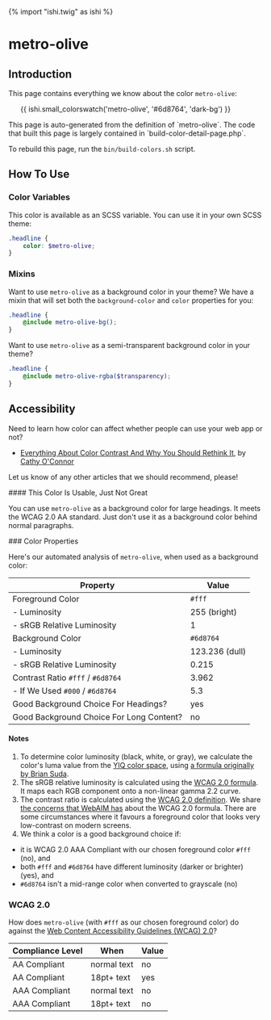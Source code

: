 {% import "ishi.twig" as ishi %}
# metro-olive

## Introduction

This page contains everything we know about the color `metro-olive`:

<div class="grid">
    <div class="cell">
        <div class="swatch">
            <ul>
                {{ ishi.small_colorswatch('metro-olive', '#6d8764', 'dark-bg') }}
            </ul>
        </div>
    </div>
</div>

<div class="callout attention" markdown="1">
This page is auto-generated from the definition of `metro-olive`. The code that built this page is largely contained in `build-color-detail-page.php`.

To rebuild this page, run the `bin/build-colors.sh` script.
</div>

## How To Use

### Color Variables

This color is available as an SCSS variable. You can use it in your own SCSS theme:

```scss
.headline {
    color: $metro-olive;
}
```

### Mixins

Want to use `metro-olive` as a background color in your theme? We have a mixin that will set both the `background-color` and `color` properties for you:

```scss
.headline {
    @include metro-olive-bg();
}
```

Want to use `metro-olive` as a semi-transparent background color in your theme?

```scss
.headline {
    @include metro-olive-rgba($transparency);
}
```

## Accessibility

Need to learn how color can affect whether people can use your web app or not?

* [Everything About Color Contrast And Why You Should Rethink It](https://www.smashingmagazine.com/2014/10/color-contrast-tips-and-tools-for-accessibility/), by [Cathy O'Connor](http://www.twitter.com/cagocon)

Let us know of any other articles that we should recommend, please!
<div class="callout warning" markdown="1">
#### This Color Is Usable, Just Not Great

You can use `metro-olive` as a background color for large headings. It meets the WCAG 2.0 AA standard. Just don't use it as a background color behind normal paragraphs.
</div>
### Color Properties

Here's our automated analysis of `metro-olive`, when used as a background color:

Property | Value
---------|------
Foreground Color | `#fff`
- Luminosity | 255 (bright)
- sRGB Relative Luminosity | 1
Background Color | `#6d8764`
- Luminosity | 123.236 (dull)
- sRGB Relative Luminosity | 0.215
Contrast Ratio `#fff` / `#6d8764` | 3.962
- If We Used `#000` / `#6d8764` | 5.3
Good Background Choice For Headings? | yes
Good Background Choice For Long Content? | no

#### Notes

1. To determine color luminosity (black, white, or gray), we calculate the color's luma value from the [YIQ color space](https://en.wikipedia.org/wiki/YIQ), using [a formula originally by Brian Suda](https://24ways.org/2010/calculating-color-contrast/).
1. The sRGB relative luminosity is calculated using the [WCAG 2.0 formula](https://www.w3.org/TR/WCAG20/#relativeluminancedef). It maps each RGB component onto a non-linear gamma 2.2 curve.
1. The contrast ratio is calculated using the [WCAG 2.0 definition](https://www.w3.org/TR/2008/REC-WCAG20-20081211/#contrast-ratiodef). We share [the concerns that WebAIM has](http://webaim.org/blog/wcag-2-1-feedback/) about the WCAG 2.0 formula. There are some circumstances where it favours a foreground color that looks very low-contrast on modern screens.
1. We think a color is a good background choice if:
  - it is WCAG 2.0 AAA Compliant with our chosen foreground color `#fff` (no), and
  - both `#fff` and `#6d8764` have different luminosity (darker or brighter) (yes), and
  - `#6d8764` isn't a mid-range color when converted to grayscale (no)

### WCAG 2.0

How does `metro-olive` (with `#fff` as our chosen foreground color) do against the [Web Content Accessibility Guidelines (WCAG) 2.0](https://www.w3.org/TR/WCAG20/)?

Compliance Level | When | Value
-----------------|------|------
AA Compliant | normal text | no
AA Compliant | 18pt+ text | yes
AAA Compliant | normal text | no
AAA Compliant | 18pt+ text | no